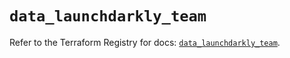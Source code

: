 # `data_launchdarkly_team`

Refer to the Terraform Registry for docs: [`data_launchdarkly_team`](https://registry.terraform.io/providers/launchdarkly/launchdarkly/2.21.0/docs/data-sources/team).
